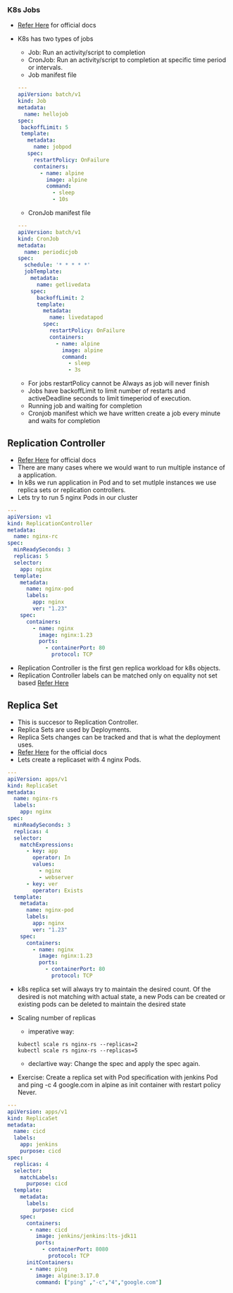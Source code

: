 ### K8s Jobs
* [Refer Here](https://kubernetes.io/docs/concepts/workloads/controllers/job/) for official docs
* K8s has two types of jobs
    * Job: Run an activity/script to completion
    * CronJob: Run an activity/script to completion at specific time period or intervals.
    * Job manifest file

    ```yml
    ---
    apiVersion: batch/v1
    kind: Job
    metadata:
      name: hellojob
    spec:
     backoffLimit: 5
     template:
       metadata:
         name: jobpod
       spec:
         restartPolicy: OnFailure
         containers:
           - name: alpine
             image: alpine
             command:
               - sleep
               - 10s
    ```
    * CronJob manifest file

    ```yml
    ---
    apiVersion: batch/v1
    kind: CronJob
    metadata:
      name: periodicjob
    spec:
      schedule: '* * * * *' 
      jobTemplate:
        metadata:
          name: getlivedata
        spec:
          backoffLimit: 2
          template:
            metadata:
              name: livedatapod
            spec:
              restartPolicy: OnFailure
              containers:
                - name: alpine
                  image: alpine
                  command:
                    - sleep
                    - 3s
    ```
    * For jobs restartPolicy cannot be Always as job will never finish
    * Jobs have backoffLimit to limit number of restarts and activeDeadline seconds to limit timeperiod of execution.
    * Running job and waiting for completion
    * Cronjob manifest which we have written create a job every minute and waits for completion


## Replication Controller

* [Refer Here](https://kubernetes.io/docs/concepts/workloads/controllers/replicationcontroller/) for official docs
* There are many cases where we would want to run multiple instance of a application.
* In k8s we run application in Pod and to set mutlple instances we use replica sets or replication controllers.
* Lets try to run 5 nginx Pods in our cluster

```yml
---
apiVersion: v1
kind: ReplicationController
metadata:
  name: nginx-rc
spec:
  minReadySeconds: 3
  replicas: 5
  selector:
    app: nginx
  template:
    metadata:
      name: nginx-pod
      labels:
        app: nginx
        ver: "1.23"
    spec:
      containers:
        - name: nginx
          image: nginx:1.23
          ports:
            - containerPort: 80
              protocol: TCP
```
* Replication Controller is the first gen replica workload for k8s objects.
* Replication Controller labels can be matched only on equality not set based [Refer Here](https://kubernetes.io/docs/concepts/overview/working-with-objects/labels/#set-references-in-api-objects)

## Replica Set

* This is succesor to Replication Controller.
* Replica Sets are used by Deployments.
* Replica Sets changes can be tracked and that is what the deployment uses.
* [Refer Here](https://kubernetes.io/docs/concepts/workloads/controllers/replicaset/) for the official docs
* Lets create a replicaset with 4 nginx Pods.

```yml
---
apiVersion: apps/v1
kind: ReplicaSet
metadata:
  name: nginx-rs
  labels:
    app: nginx
spec:
  minReadySeconds: 3
  replicas: 4
  selector:
    matchExpressions:
      - key: app
        operator: In
        values:
          - nginx
          - webserver
      - key: ver
        operator: Exists
  template:
    metadata:
      name: nginx-pod
      labels:
        app: nginx
        ver: "1.23"
    spec:
      containers:
        - name: nginx
          image: nginx:1.23
          ports:
            - containerPort: 80
              protocol: TCP
```
* k8s replica set will always try to maintain the desired count. Of the desired is not matching with actual state, a new Pods can be created or existing pods can be deleted to maintain the desired state
* Scaling number of replicas
    * imperative way:

    ```
    kubectl scale rs nginx-rs --replicas=2
    kubectl scale rs nginx-rs --replicas=5
    ```
    * declartive way: Change the spec and apply the spec again.

* Exercise: Create a replica set with Pod specification with jenkins Pod and ping -c 4 google.com in alpine as init container with restart policy Never. 

```yml
---
apiVersion: apps/v1
kind: ReplicaSet
metadata:
  name: cicd
  labels:
    app: jenkins
    purpose: cicd
spec:
  replicas: 4
  selector:
    matchLabels:
      purpose: cicd
  template:
    metadata:
      labels:
        purpose: cicd
    spec:
      containers:
       - name: cicd
         image: jenkins/jenkins:lts-jdk11
         ports:
           - containerPort: 8080
             protocol: TCP
      initContainers:
       - name: ping
         image: alpine:3.17.0      
         command: ["ping" ,"-c","4","google.com"]
```    